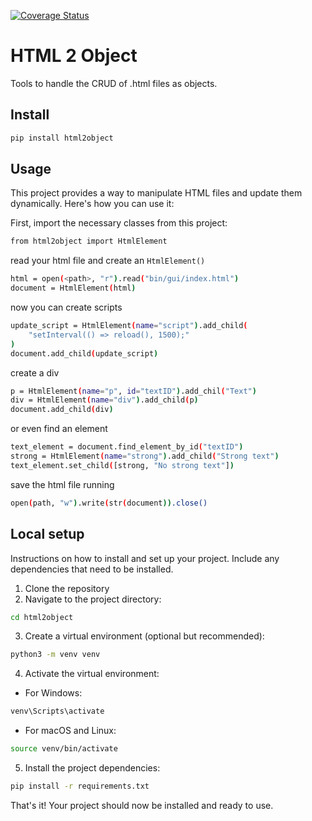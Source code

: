 [![Coverage Status](https://coveralls.io/repos/github/boterop/html2object/badge.svg?branch=main)](https://coveralls.io/github/boterop/html2object?branch=main)

# HTML 2 Object

Tools to handle the CRUD of .html files as objects.

## Install

```sh
pip install html2object
```

## Usage

This project provides a way to manipulate HTML files and update them dynamically. Here's how you can use it:

First, import the necessary classes from this project:

```sh
from html2object import HtmlElement
```

read your html file and create an `HtmlElement()`

```sh
html = open(<path>, "r").read("bin/gui/index.html")
document = HtmlElement(html)
```

now you can create scripts

```sh
update_script = HtmlElement(name="script").add_child(
    "setInterval(() => reload(), 1500);"
)
document.add_child(update_script)
```

create a div

```sh
p = HtmlElement(name="p", id="textID").add_chil("Text")
div = HtmlElement(name="div").add_child(p)
document.add_child(div)
```

or even find an element

```sh
text_element = document.find_element_by_id("textID")
strong = HtmlElement(name="strong").add_child("Strong text")
text_element.set_child([strong, "No strong text"])
```

save the html file running

```sh
open(path, "w").write(str(document)).close()
```

## Local setup

Instructions on how to install and set up your project. Include any dependencies that need to be installed.

1. Clone the repository
2. Navigate to the project directory:

```sh
cd html2object
```

3. Create a virtual environment (optional but recommended):

```sh
python3 -m venv venv
```

4. Activate the virtual environment:

- For Windows:

```sh
venv\Scripts\activate
```

- For macOS and Linux:

```sh
source venv/bin/activate
```

5. Install the project dependencies:

```sh
pip install -r requirements.txt
```

That's it! Your project should now be installed and ready to use.
